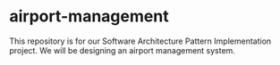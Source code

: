 # airport-management

This repository is for our Software Architecture Pattern Implementation project. We will be designing an airport management system.